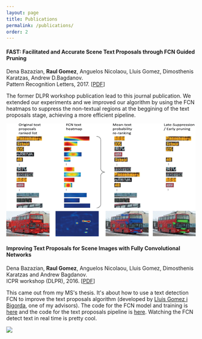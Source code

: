 ```yaml
---
layout: page
title: Publications
permalink: /publications/
order: 2
---
```


#### FAST: Facilitated and Accurate Scene Text Proposals through FCN Guided Pruning
Dena Bazazian, **Raul Gomez**, Anguelos Nicolaou, Lluis Gomez, Dimosthenis Karatzas, Andrew D.Bagdanov.   
Pattern Recognition Letters, 2017. [[PDF](http://www.sciencedirect.com/science/article/pii/S0167865517302982)]  

The former DLPR workshop publication lead to this journal publication. We extended our experiments and we improved our algorithm by using the FCN heatmaps to suppress the non-textual regions at the beggining of the text proposals stage, achieving a more efficient pipeline.
<div class="imgcap">
<img src="/assets/publications/fast.jpg" height="300">
</div>

#### Improving Text Proposals for Scene Images with Fully Convolutional Networks
Dena Bazazian, **Raul Gomez**, Anguelos Nicolaou, Lluis Gomez, Dimosthenis Karatzas and Andrew Bagdanov.  
ICPR workshop (DLPR), 2016. [[PDF](https://arxiv.org/abs/1702.05089)]  

This came out from my MS's thesis. It's about how to use a text detection FCN to improve the text proposals algorithm (developed by [Lluis Gomez i Bigorda](http://lluisgomez.github.io/), one of my advisors). The code for the FCN model and training is [here](https://github.com/gombru/TextFCN) and the code for the text proposals pipeline is [here](https://github.com/gombru/TextProposalsInitialSuppression). Watching the FCN detect text in real time is pretty cool.
<div class="imgcap">
<img src="/assets/publications/fcn.gif" height="300">
</div>

